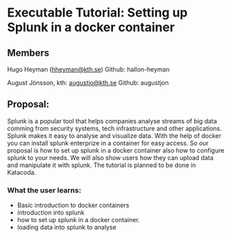 # Executable Tutorial: Setting up Splunk in a docker container
## Members
Hugo Heyman (hheyman@kth.se) 
Github: hallon-heyman

August Jönsson, kth: augustjo@kth.se
Github: augustjon

## Proposal:
Splunk is a popular tool that helps companies analyse streams of big data comming from security systems, tech infrastructure and other applications. Splunk makes it easy to analyse and visualize data. With the help of docker you can install splunk enterprize in a container for easy access. So our proposal is how to set up splunk in a docker container also how to configure splunk to your needs. We will also show users how they can upload data and manipulate it with splunk. The tutorial is planned to be done in Katacoda.


### What the user learns:
- Basic introduction to docker containers
- introduction into splunk
- how to set up splunk in a docker container.
- loading data into splunk to analyse
